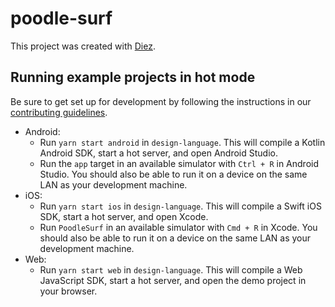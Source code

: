 # poodle-surf

This project was created with [Diez](https://beta.diez.org).

## Running example projects in hot mode

Be sure to get set up for development by following the instructions in our [contributing guidelines](../../CONTRIBUTING.md).

 - Android:
   - Run `yarn start android` in `design-language`. This will compile a Kotlin Android SDK, start a hot server, and open Android Studio.
   - Run the `app` target in an available simulator with `Ctrl + R` in Android Studio. You should also be able to run it on a device on the same LAN as your development machine.
 - iOS:
   - Run `yarn start ios` in `design-language`. This will compile a Swift iOS SDK, start a hot server, and open Xcode.
   - Run `PoodleSurf` in an available simulator with `Cmd + R` in Xcode. You should also be able to run it on a device on the same LAN as your development machine.
 - Web:
   - Run `yarn start web` in `design-language`. This will compile a Web JavaScript SDK, start a hot server, and open the demo project in your browser.
